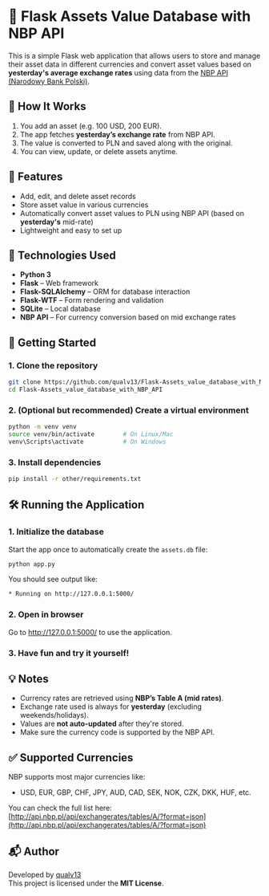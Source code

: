 # 🏦 Flask Assets Value Database with NBP API

This is a simple Flask web application that allows users to store and manage their asset data in different currencies and convert asset values based on **yesterday's average exchange rates** using data from the [NBP API (Narodowy Bank Polski)](http://api.nbp.pl).

## 🧪 How It Works

1. You add an asset (e.g. 100 USD, 200 EUR).
2. The app fetches **yesterday’s exchange rate** from NBP API.
3. The value is converted to PLN and saved along with the original.
4. You can view, update, or delete assets anytime.

## 📌 Features

- Add, edit, and delete asset records
- Store asset value in various currencies
- Automatically convert asset values to PLN using NBP API (based on **yesterday's** mid-rate)
- Lightweight and easy to set up

## 🧰 Technologies Used

- **Python 3**
- **Flask** – Web framework
- **Flask-SQLAlchemy** – ORM for database interaction
- **Flask-WTF** – Form rendering and validation
- **SQLite** – Local database
- **NBP API** – For currency conversion based on mid exchange rates

## 🚀 Getting Started

### 1. Clone the repository

```bash
git clone https://github.com/qualv13/Flask-Assets_value_database_with_NBP_API.git
cd Flask-Assets_value_database_with_NBP_API
```

### 2. (Optional but recommended) Create a virtual environment
```bash
python -m venv venv
source venv/bin/activate        # On Linux/Mac
venv\Scripts\activate           # On Windows
```

### 3. Install dependencies
```bash
pip install -r other/requirements.txt
```


## 🛠️ Running the Application

### 1. Initialize the database

Start the app once to automatically create the `assets.db` file:

```bash
python app.py
```

You should see output like:
```bash
* Running on http://127.0.0.1:5000/
```

### 2. Open in browser
Go to http://127.0.0.1:5000/ to use the application.

### 3. Have fun and try it yourself!

## 💡 Notes

- Currency rates are retrieved using **NBP’s Table A (mid rates)**.
- Exchange rate used is always for **yesterday** (excluding weekends/holidays).
- Values are **not auto-updated** after they're stored.
- Make sure the currency code is supported by the NBP API.


## ✅ Supported Currencies

NBP supports most major currencies like:

- USD, EUR, GBP, CHF, JPY, AUD, CAD, SEK, NOK, CZK, DKK, HUF, etc.

You can check the full list here:  
[http://api.nbp.pl/api/exchangerates/tables/A/?format=json](http://api.nbp.pl/api/exchangerates/tables/A/?format=json)

## 📬 Author

Developed by [qualv13](https://github.com/qualv13)  
This project is licensed under the **MIT License**.
